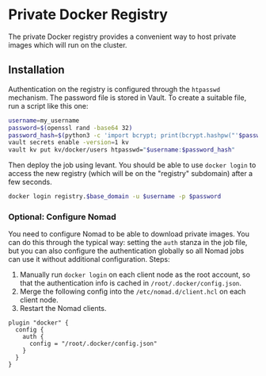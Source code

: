 # Private Docker Registry

The private Docker registry provides a convenient way to host private images which will run on the cluster.

## Installation

Authentication on the registry is configured through the `htpasswd` mechanism. The password file is stored in Vault. To create a suitable file, run a script like this one:

```bash
username=my_username
password=$(openssl rand -base64 32)
password_hash=$(python3 -c 'import bcrypt; print(bcrypt.hashpw("'$password'".encode("utf-8"), bcrypt.gensalt()).decode("utf-8"))')
vault secrets enable -version=1 kv
vault kv put kv/docker/users htpasswd="$username:$password_hash"
```

Then deploy the job using levant. You should be able to use `docker login` to access the new registry (which will be on the "registry" subdomain) after a few seconds.

```bash
docker login registry.$base_domain -u $username -p $password
```

### Optional: Configure Nomad

You need to configure Nomad to be able to download private images. You can do this through the typical way: setting the `auth` stanza in the job file, but you can also configure the authentication globally so all Nomad jobs can use it without additional configuration. Steps:

1. Manually run `docker login` on each client node as the root account, so that the authentication info is cached in `/root/.docker/config.json`.
2. Merge the following config into the `/etc/nomad.d/client.hcl` on each client node.
3. Restart the Nomad clients.

```hcl
plugin "docker" {
  config {
    auth {
      config = "/root/.docker/config.json"
    }
  }
}
```
